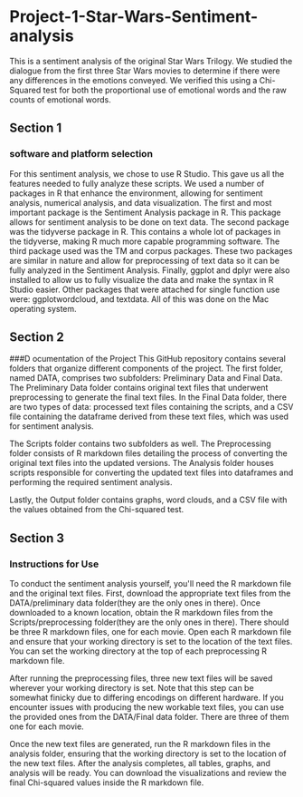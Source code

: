 # Project-1-Star-Wars-Sentiment-analysis

This is a sentiment analysis of the original Star Wars Trilogy. We studied the dialogue from the first three Star Wars movies to determine if there were any differences in the emotions conveyed. We verified this using a Chi-Squared test for both the proportional use of emotional words and the raw counts of emotional words.


## Section 1
### software and platform selection
For this sentiment analysis, we chose to use R Studio. This gave us all the features needed to fully analyze these scripts. We used a number of packages in R that enhance the environment, allowing for sentiment analysis, numerical analysis, and data visualization. The first and most important package is the Sentiment Analysis package in R. This package allows for sentiment analysis to be done on text data. The second package was the tidyverse package in R. This contains a whole lot of packages in the tidyverse, making R much more capable programming software. The third package used was the TM and corpus packages. These two packages are similar in nature and allow for preprocessing of text data so it can be fully analyzed in the Sentiment Analysis. Finally, ggplot and dplyr were also installed to allow us to fully visualize the data and make the syntax in R Studio easier. Other packages that were attached for single function use were: ggplotwordcloud, and textdata. All of this was done on the Mac operating system.


## Section 2
###D ocumentation of the Project
This GitHub repository contains several folders that organize different components of the project. The first folder, named DATA, comprises two subfolders: Preliminary Data and Final Data. The Preliminary Data folder contains original text files that underwent preprocessing to generate the final text files. In the Final Data folder, there are two types of data: processed text files containing the scripts, and a CSV file containing the dataframe derived from these text files, which was used for sentiment analysis.

The Scripts folder contains two subfolders as well. The Preprocessing folder consists of R markdown files detailing the process of converting the original text files into the updated versions. The Analysis folder houses scripts responsible for converting the updated text files into dataframes and performing the required sentiment analysis.

Lastly, the Output folder contains graphs, word clouds, and a CSV file with the values obtained from the Chi-squared test.


## Section 3
### Instructions for Use
To conduct the sentiment analysis yourself, you'll need the R markdown file and the original text files. First, download the appropriate text files from the DATA/preliminary data folder(they are the only ones in there). Once downloaded to a known location, obtain the R markdown files from the Scripts/preprocessing folder(they are the only ones in there). There should be three R markdown files, one for each movie. Open each R markdown file and ensure that your working directory is set to the location of the text files. You can set the working directory at the top of each preprocessing R markdown file.

After running the preprocessing files, three new text files will be saved wherever your working directory is set. Note that this step can be somewhat finicky due to differing encodings on different hardware. If you encounter issues with producing the new workable text files, you can use the provided ones from the DATA/Final data folder. There are three of them one for each movie.

Once the new text files are generated, run the R markdown files in the analysis folder, ensuring that the working directory is set to the location of the new text files. After the analysis completes, all tables, graphs, and analysis will be ready. You can download the visualizations and review the final Chi-squared values inside the R markdown file.
